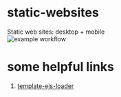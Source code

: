 # static-websites
Static web sites: desktop + mobile  
![example workflow](https://github.com/zhurlik/static-websites/actions/workflows/build-and-test.yml/badge.svg)

# some helpful links
1. [template-ejs-loader](https://www.npmjs.com/package/template-ejs-loader)
